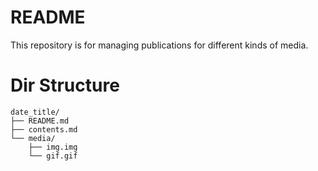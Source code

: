 # README

This repository is for managing publications for different kinds of media.


# Dir Structure

```
date_title/
├── README.md
├── contents.md
└── media/
    ├── img.img
    └── gif.gif
```
